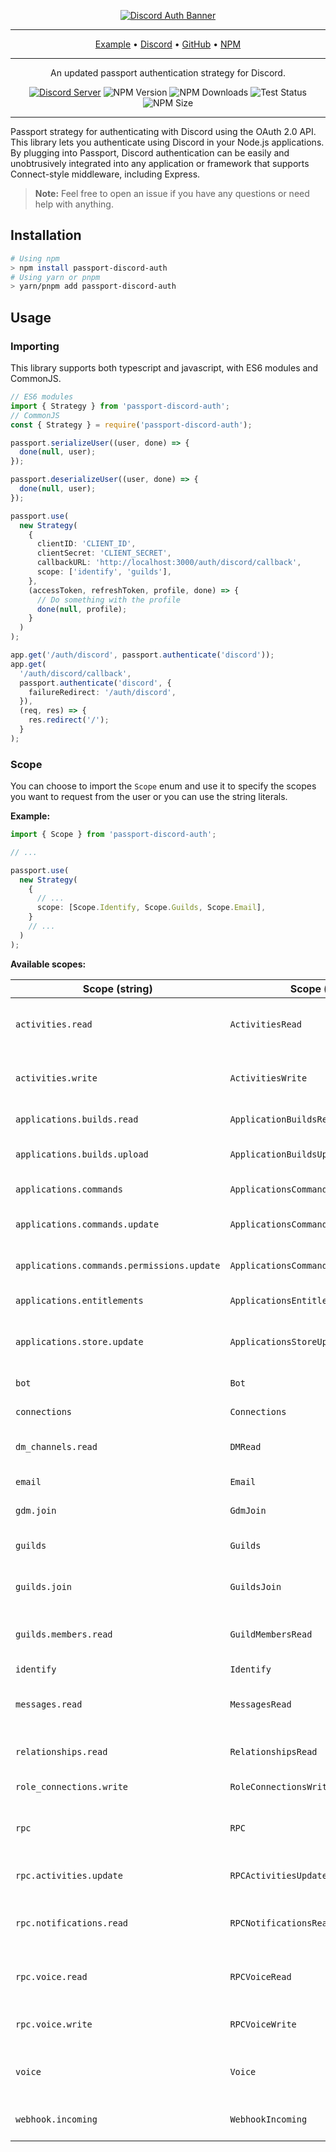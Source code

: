 <div align="center">

[![Discord Auth Banner](https://i.imgur.com/mnqbOIl.png)](https://github.com/slekup/passport-discord-auth)

---

<a href="https://github.com/slekup/passport-discord-auth/blob/main/example" target="_blank">Example</a> • <a href="https://discord.gg/p5rxxQN7DT" target="_blank">Discord</a> • <a href="https://github.com/slekup/passport-discord-auth" target="_blank">GitHub</a> • <a href="https://npmjs.org/package/passport-discord-auth" target="_blank">NPM</a>

---

An updated passport authentication strategy for Discord.

[![Discord Server](https://img.shields.io/discord/1028009131073880104?color=5865F2&logo=discord&logoColor=white)](https://discord.gg/p5rxxQN7DT)
![NPM Version](https://img.shields.io/npm/v/passport-discord-auth.svg) ![NPM Downloads](https://img.shields.io/npm/dt/passport-discord-auth) ![Test Status](https://github.com/slekup/passport-discord-auth/actions/workflows/tests.yml/badge.svg) ![NPM Size](https://img.shields.io/bundlephobia/min/passport-discord-auth)

</div>

---

Passport strategy for authenticating with Discord using the OAuth 2.0 API. This library lets you authenticate using Discord in your Node.js applications. By plugging into Passport, Discord authentication can be easily and unobtrusively integrated into any application or framework that supports Connect-style middleware, including Express.

> **Note:** Feel free to open an issue if you have any questions or need help with anything.

## Installation

```bash
# Using npm
> npm install passport-discord-auth
# Using yarn or pnpm
> yarn/pnpm add passport-discord-auth
```

## Usage

### Importing

This library supports both typescript and javascript, with ES6 modules and CommonJS.

```ts
// ES6 modules
import { Strategy } from 'passport-discord-auth';
// CommonJS
const { Strategy } = require('passport-discord-auth');
```

```ts
passport.serializeUser((user, done) => {
  done(null, user);
});

passport.deserializeUser((user, done) => {
  done(null, user);
});

passport.use(
  new Strategy(
    {
      clientID: 'CLIENT_ID',
      clientSecret: 'CLIENT_SECRET',
      callbackURL: 'http://localhost:3000/auth/discord/callback',
      scope: ['identify', 'guilds'],
    },
    (accessToken, refreshToken, profile, done) => {
      // Do something with the profile
      done(null, profile);
    }
  )
);

app.get('/auth/discord', passport.authenticate('discord'));
app.get(
  '/auth/discord/callback',
  passport.authenticate('discord', {
    failureRedirect: '/auth/discord',
  }),
  (req, res) => {
    res.redirect('/');
  }
);
```

### Scope

You can choose to import the `Scope` enum and use it to specify the scopes you want to request from the user or you can use the string literals.

**Example:**

```ts
import { Scope } from 'passport-discord-auth';

// ...

passport.use(
  new Strategy(
    {
      // ...
      scope: [Scope.Identify, Scope.Guilds, Scope.Email],
    }
    // ...
  )
);
```

**Available scopes:**

| Scope (string)                             | Scope (enum)                            | Description                                                                                                                                            |
| ------------------------------------------ | --------------------------------------- | ------------------------------------------------------------------------------------------------------------------------------------------------------ |
| `activities.read`                          | `ActivitiesRead`                        | Allows your app to fetch data from a user's "Now Playing/Recently Played" list — not currently available for apps.                                     |
| `activities.write`                         | `ActivitiesWrite`                       | Allows your app to update a user's activity - requires Discord approval (NOT REQUIRED FOR GAMESDK ACTIVITY MANAGER).                                   |
| `applications.builds.read`                 | `ApplicationBuildsRead`                 | Allows your app to read build data for a user's applications.                                                                                          |
| `applications.builds.upload`               | `ApplicationBuildsUpload`               | Allows your app to upload/update builds for a user's applications - requires Discord approval.                                                         |
| `applications.commands`                    | `ApplicationsCommands`                  | Allows your app to use commands in a guild.                                                                                                            |
| `applications.commands.update`             | `ApplicationsCommandsUpdate`            | Allows your app to update its commands using a Bearer token - client credentials grant only.                                                           |
| `applications.commands.permissions.update` | `ApplicationsCommandsPermissionsUpdate` | Allows your app to update permissions for its commands in a guild a user has permissions to.                                                           |
| `applications.entitlements`                | `ApplicationsEntitlements`              | Allows your app to read entitlements for a user's applications.                                                                                        |
| `applications.store.update`                | `ApplicationsStoreUpdate`               | Allows your app to read and update store data (SKUs, store listings, achievements, etc.) for a user's applications.                                    |
| `bot`                                      | `Bot`                                   | For oauth2 bots, this puts the bot in the user's selected guild by default.                                                                            |
| `connections`                              | `Connections`                           | Allows /users/@me/connections to return linked third-party accounts.                                                                                   |
| `dm_channels.read`                         | `DMRead`                                | Allows your app to see information about the user's DMs and group DMs - requires Discord approval.                                                     |
| `email`                                    | `Email`                                 | Enables /users/@me to return an `email`.                                                                                                               |
| `gdm.join`                                 | `GdmJoin`                               | Allows your app to join users to a group dm.                                                                                                           |
| `guilds`                                   | `Guilds`                                | Allows /users/@me/guilds to return basic information about all of a user's guilds.                                                                     |
| `guilds.join`                              | `GuildsJoin`                            | Allows /guilds/{guild.id}/members/{user.id} to be used for joining users to a guild.                                                                   |
| `guilds.members.read`                      | `GuildMembersRead`                      | Allows /users/@me/guilds/{guild.id}/member to return a user's member information in a guild.                                                           |
| `identify`                                 | `Identify`                              | Allows /users/@me without email.                                                                                                                       |
| `messages.read`                            | `MessagesRead`                          | For local rpc server api access, this allows you to read messages from all client channels (otherwise restricted to channels/guilds your app creates). |
| `relationships.read`                       | `RelationshipsRead`                     | Allows your app to know a user's friends and implicit relationships - requires Discord approval.                                                       |
| `role_connections.write`                   | `RoleConnectionsWrite`                  | Allows your app to update a user's connection and metadata for the app.                                                                                |
| `rpc`                                      | `RPC`                                   | For local rpc server access, this allows you to control a user's local Discord client - requires Discord approval.                                     |
| `rpc.activities.update`                    | `RPCActivitiesUpdate`                   | For local rpc server access, this allows you to update a user's activity - requires Discord approval.                                                  |
| `rpc.notifications.read`                   | `RPCNotificationsRead`                  | For local rpc server access, this allows you to receive notifications pushed out to the user - requires Discord approval.                              |
| `rpc.voice.read`                           | `RPCVoiceRead`                          | For local rpc server access, this allows you to read a user's voice settings and listen for voice events - requires Discord approval.                  |
| `rpc.voice.write`                          | `RPCVoiceWrite`                         | For local rpc server access, this allows you to update a user's voice settings - requires Discord approval.                                            |
| `voice`                                    | `Voice`                                 | Allows your app to connect to voice on user's behalf and see all the voice members - requires Discord approval.                                        |
| `webhook.incoming`                         | `WebhookIncoming`                       | This generates a webhook that is returned in the oauth token response for authorization code grants.                                                   |
